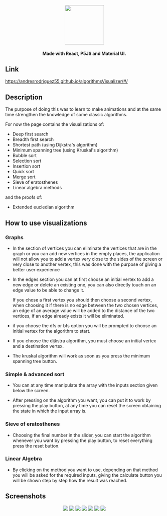 
<div align="center"><img src="https://drive.google.com/uc?id=1oL_G7mIxoY8je3f1skcU3eja5Qu9sztC" height="125px" ></div>

<h4 align="center">Made with React, P5JS and Material UI.</h4>


## Link
https://andresrodriguez55.github.io/algorithmsVisualizer/#/

## Description

The purpose of doing this was to learn to make animations and at the same time strengthen the knowledge of some classic algorithms.

For now the page contains the visualizations of:
 - Deep first search 
 - Breadth first search 
 - Shortest path (using Dijkstra's algorithm)
 - Minimum spanning tree (using Kruskal's algorithm)
 - Bubble sort
 - Selection sort
 - Insertion sort
 - Quick sort
 - Merge sort
 - Sieve of eratosthenes
 - Linear algebra methods
 
and the proofs of:
 - Extended eucledian algorithm

## How to use visualizations

### Graphs
- In the section of vertices you can eliminate the vertices that are in the graph or you can add new vertices in the empty places, the application will not allow you to add a vertex very close to the sides of the screen or very close to another vertex, this was done with the purpose of giving a better user experience

- In the edges section you can at first choose an initial vertex to add a new edge or delete an existing one, you can also directly touch on an edge value to be able to change it. 

  If you chose a first vertex you should then choose a second vertex, when choosing it if there is no edge between the two chosen vertices, an edge of an average value will be added to the distance of the two vertices, if an edge already exists it will be eliminated.

- if you choose the dfs or bfs option you will be prompted to choose an initial vertex for the algorithm to start.

- If you choose the dijkstra algorithm, you must choose an initial vertex and a destination vertex.

- The kruskal algorithm will work as soon as you press the minimum spanning tree button.

### Simple & advanced sort
- You can at any time manipulate the array with the inputs section given below the screen.

- After pressing on the algorithm you want, you can put it to work by pressing the play button, at any time you can reset the screen obtaining the state in which the input array is.

### Sieve of eratosthenes
- Choosing the final number in the slider, you can start the algorithm whenever you want by pressing the play button, to reset everything press the reset button.

### Linear Algebra

- By clicking on the method you want to use, depending on that method you will be asked for the required inputs, giving the calculate button you will be shown step by step how the result was reached.

## Screenshots

<div align="center"><img src="https://drive.google.com/uc?id=1tgzkKKoU9_MNemilRe-fKJXoj_VKz1Vf" >
<img src="https://drive.google.com/uc?id=1XTHWbyxTkjPZTpCdOr5nx5EyP6hWTA14" >
<img src="https://drive.google.com/uc?id=16Oqeb0fa_bO4Y6YlRFoP5V-OM2XYZ8DD" >
<img src="https://drive.google.com/uc?id=11x1GAtG8YeBccdE0p4ObY8-4lewzEuP9" >
<img src="https://drive.google.com/uc?id=14M6V_t1soiISXWSGGcGpC8bESRVInE20" >
<img src="https://drive.google.com/uc?id=1ipaxR-siYe2i_YIaHOAteAg7ur6_9-K8" >
<img src="https://drive.google.com/uc?id=1gC0vcuP1OYR16VspDZSbaNSSYvgGu16o" ></div>
